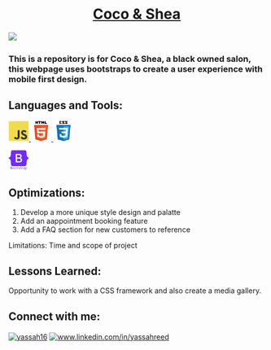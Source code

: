 
<!-- Name -->
<h1 align="center"><a href="https://github.com/Yassahr/coco-shea-salon">Coco & Shea</a></h1> 
<image src="imgs/coco-shea.gif">
<!-- Description -->
<h3 align="left">This is a repository is for Coco & Shea, a black owned salon, this webpage uses bootstraps to create a user experience with mobile first design.</h3>
<!-- Tech Used -->
</p>
<h2 align="left" display="inline">Languages and Tools:</h3>
<p align="left"> 
<a href="https://developer.mozilla.org/en-US/docs/Web/JavaScript" target="_blank" rel="noreferrer"> <img src="https://raw.githubusercontent.com/devicons/devicon/master/icons/javascript/javascript-original.svg" alt="javascript" width="40" height="40"/> </a>
<a href="https://www.w3.org/html/" target="_blank" rel="noreferrer"> <img src="https://raw.githubusercontent.com/devicons/devicon/master/icons/html5/html5-original-wordmark.svg" alt="html5" width="40" height="40"/> </a>
<a href="https://www.w3schools.com/css/" target="_blank" rel="noreferrer"> <img src="https://raw.githubusercontent.com/devicons/devicon/master/icons/css3/css3-original-wordmark.svg" alt="css3" width="40" height="40"/> </a>
<p align="left"> 
<a href="https://getbootstrap.com" target="_blank" rel="noreferrer"> <img src="https://raw.githubusercontent.com/devicons/devicon/master/icons/bootstrap/bootstrap-plain-wordmark.svg" alt="bootstrap" width="40" height="40"/> </a> 

</p>
<!-- Optimizations -->
<h2 align="left">Optimizations:</h3>
<p>
    <ol>
        <li>Develop a more unique style design and palatte</li>
        <li>Add an aappointment booking feature</li>
        <li>Add a FAQ section for new customers to reference</li>
    </ol>
    <p>Limitations: Time and scope of project</p>
</p>
<!-- Lessons Learned -->
<h2 align="left">Lessons Learned:</h3>
<p>Opportunity to work with a CSS framework and also create a media gallery.</p>


<h2 align="left">Connect with me:</h3>
<p align="left">
<a href="https://twitter.com/yassah16" target="blank"><img align="center" src="https://raw.githubusercontent.com/rahuldkjain/github-profile-readme-generator/master/src/images/icons/Social/twitter.svg" alt="yassah16" height="30" width="40" /></a>
<a href="https://www.linkedin.com/in/yassahreed/" target="blank"><img align="center" src="https://raw.githubusercontent.com/rahuldkjain/github-profile-readme-generator/master/src/images/icons/Social/linked-in-alt.svg" alt="www.linkedin.com/in/yassahreed" height="30" width="40" /></a>